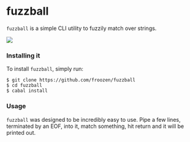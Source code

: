 fuzzball
========

`fuzzball` is a simple CLI utility to fuzzily match over strings.

![](https://i.imgur.com/3FpHCEI.png)

### Installing it
To install `fuzzball`, simply run:
```
$ git clone https://github.com/froozen/fuzzball
$ cd fuzzball
$ cabal install
```

### Usage
`fuzzball` was designed to be incredibly easy to use. Pipe a few lines,
terminated by an EOF, into it, match something, hit return and it will
be printed out.
